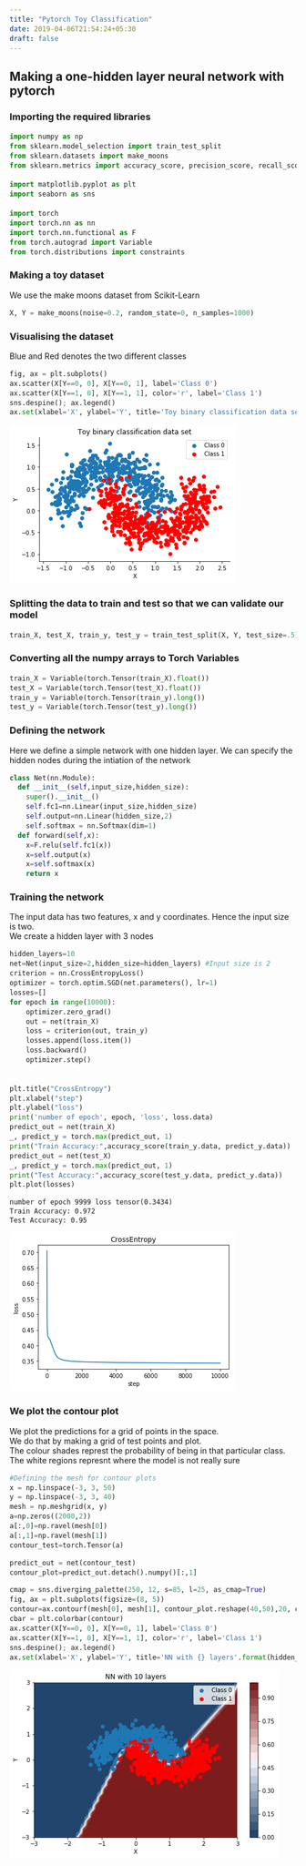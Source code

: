 ```yaml
---
title: "Pytorch Toy Classification"
date: 2019-04-06T21:54:24+05:30
draft: false
---
```

## Making a one-hidden layer neural network with pytorch

### Importing the required libraries



```python
import numpy as np
from sklearn.model_selection import train_test_split
from sklearn.datasets import make_moons
from sklearn.metrics import accuracy_score, precision_score, recall_score

import matplotlib.pyplot as plt
import seaborn as sns

import torch
import torch.nn as nn
import torch.nn.functional as F
from torch.autograd import Variable
from torch.distributions import constraints
```

### Making a toy dataset
We use the make moons dataset from Scikit-Learn


```python
X, Y = make_moons(noise=0.2, random_state=0, n_samples=1000)
```

### Visualising the dataset
Blue and Red denotes the two different classes 


```python
fig, ax = plt.subplots()
ax.scatter(X[Y==0, 0], X[Y==0, 1], label='Class 0')
ax.scatter(X[Y==1, 0], X[Y==1, 1], color='r', label='Class 1')
sns.despine(); ax.legend()
ax.set(xlabel='X', ylabel='Y', title='Toy binary classification data set');
```


![png](output_7_0.png)


### Splitting the data to train and test so that we can validate our model


```python
train_X, test_X, train_y, test_y = train_test_split(X, Y, test_size=.5)
```

### Converting all the numpy arrays to Torch Variables


```python
train_X = Variable(torch.Tensor(train_X).float())
test_X = Variable(torch.Tensor(test_X).float())
train_y = Variable(torch.Tensor(train_y).long())
test_y = Variable(torch.Tensor(test_y).long())
```

### Defining the network
Here we define a simple network with one hidden layer.
We can specify the hidden nodes during the intiation of the network


```python
class Net(nn.Module):
  def __init__(self,input_size,hidden_size):
    super().__init__()
    self.fc1=nn.Linear(input_size,hidden_size)
    self.output=nn.Linear(hidden_size,2)
    self.softmax = nn.Softmax(dim=1)
  def forward(self,x):
    x=F.relu(self.fc1(x))
    x=self.output(x)
    x=self.softmax(x)
    return x
```

### Training the network
The input data has two features, x and y coordinates. Hence the input size is two.   
We create a hidden layer with 3 nodes


```python
hidden_layers=10
net=Net(input_size=2,hidden_size=hidden_layers) #Input size is 2
criterion = nn.CrossEntropyLoss()
optimizer = torch.optim.SGD(net.parameters(), lr=1)
losses=[]
for epoch in range(10000):
    optimizer.zero_grad()
    out = net(train_X)
    loss = criterion(out, train_y)
    losses.append(loss.item())
    loss.backward()
    optimizer.step()
        
        
plt.title("CrossEntropy")
plt.xlabel("step")
plt.ylabel("loss")
print('number of epoch', epoch, 'loss', loss.data)
predict_out = net(train_X)
_, predict_y = torch.max(predict_out, 1)
print("Train Accuracy:",accuracy_score(train_y.data, predict_y.data))
predict_out = net(test_X)
_, predict_y = torch.max(predict_out, 1)
print("Test Accuracy:",accuracy_score(test_y.data, predict_y.data))
plt.plot(losses)
```

    number of epoch 9999 loss tensor(0.3434)
    Train Accuracy: 0.972
    Test Accuracy: 0.95


![png](output_15_2.png)


### We plot the contour plot
We plot the predictions for a grid of points in the space.  
We do that by making a grid of test points and plot.  
The colour shades represt the probability of being in that particular class.  
The white regions represnt where the model is not really sure


```python
#Defining the mesh for contour plots
x = np.linspace(-3, 3, 50)
y = np.linspace(-3, 3, 40)
mesh = np.meshgrid(x, y)
a=np.zeros((2000,2))
a[:,0]=np.ravel(mesh[0])
a[:,1]=np.ravel(mesh[1])
contour_test=torch.Tensor(a)
```


```python
predict_out = net(contour_test)
contour_plot=predict_out.detach().numpy()[:,1]
```


```python
cmap = sns.diverging_palette(250, 12, s=85, l=25, as_cmap=True)
fig, ax = plt.subplots(figsize=(8, 5))
contour=ax.contourf(mesh[0], mesh[1], contour_plot.reshape(40,50),20, cmap=cmap);
cbar = plt.colorbar(contour)
ax.scatter(X[Y==0, 0], X[Y==0, 1], label='Class 0')
ax.scatter(X[Y==1, 0], X[Y==1, 1], color='r', label='Class 1')
sns.despine(); ax.legend()
ax.set(xlabel='X', ylabel='Y', title='NN with {} layers'.format(hidden_layers));
```


![png](output_19_0.png)


